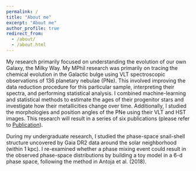 ```yaml
---
permalink: /
title: "About me"
excerpt: "About me"
author_profile: true
redirect_from: 
  - /about/
  - /about.html
---
```


My research primarily focused on understanding the evolution of our own Galaxy, the Milky Way. My MPhil research was primarily on tracing the chemical evolution in the Galactic bulge using VLT spectroscopic observations of 136 planetary nebulae (PNe). This involved improving the data reduction procedure for this particular sample, interpreting their spectra, and performing statistical analysis. I combined machine-learning and statistical methods to estimate the ages of their progenitor stars and investigate how their metallicities change over time. Additionally, I studied the morphologies and position angles of the PNe using their VLT and HST images. This research will result in a series of six publications (please refer to [Publication](https://sytan177.github.io/publications/)). 

During my undergraduate research, I studied the phase-space snail-shell structure uncovered by Gaia DR2 data around the solar neighborhood (within 1 kpc). I re-examined whether a phase mixing event could result in the observed phase-space distributions by building a toy model in a 6-d phase space, following the method in Antoja et al. (2018).
